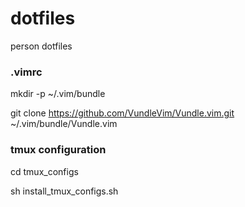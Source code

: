# dotfiles
person dotfiles

### .vimrc
mkdir -p ~/.vim/bundle

git clone https://github.com/VundleVim/Vundle.vim.git ~/.vim/bundle/Vundle.vim

### tmux configuration
cd tmux_configs

sh install_tmux_configs.sh
